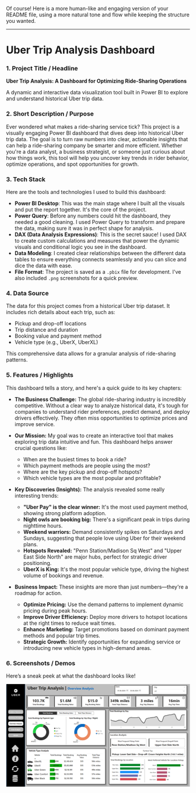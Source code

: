Of course\! Here is a more human-like and engaging version of your README file, using a more natural tone and flow while keeping the structure you wanted.

-----

# Uber Trip Analysis Dashboard

### 1\. Project Title / Headline

**Uber Trip Analysis: A Dashboard for Optimizing Ride-Sharing Operations**

A dynamic and interactive data visualization tool built in Power BI to explore and understand historical Uber trip data.

### 2\. Short Description / Purpose

Ever wondered what makes a ride-sharing service tick? This project is a visually engaging Power BI dashboard that dives deep into historical Uber trip data. The goal is to turn raw numbers into clear, actionable insights that can help a ride-sharing company be smarter and more efficient. Whether you're a data analyst, a business strategist, or someone just curious about how things work, this tool will help you uncover key trends in rider behavior, optimize operations, and spot opportunities for growth.

### 3\. Tech Stack

Here are the tools and technologies I used to build this dashboard:

  * **Power BI Desktop**: This was the main stage where I built all the visuals and put the report together. It's the core of the project.
  * **Power Query**: Before any numbers could hit the dashboard, they needed a good cleaning. I used Power Query to transform and prepare the data, making sure it was in perfect shape for analysis.
  * **DAX (Data Analysis Expressions)**: This is the secret sauce\! I used DAX to create custom calculations and measures that power the dynamic visuals and conditional logic you see in the dashboard.
  * **Data Modeling**: I created clear relationships between the different data tables to ensure everything connects seamlessly and you can slice and dice the data with ease.
  * **File Format**: The project is saved as a `.pbix` file for development. I've also included `.png` screenshots for a quick preview.

### 4\. Data Source

The data for this project comes from a historical Uber trip dataset. It includes rich details about each trip, such as:

  * Pickup and drop-off locations
  * Trip distance and duration
  * Booking value and payment method
  * Vehicle type (e.g., UberX, UberXL)

This comprehensive data allows for a granular analysis of ride-sharing patterns.

### 5\. Features / Highlights

This dashboard tells a story, and here's a quick guide to its key chapters:

  * **The Business Challenge:** The global ride-sharing industry is incredibly competitive. Without a clear way to analyze historical data, it's tough for companies to understand rider preferences, predict demand, and deploy drivers effectively. They often miss opportunities to optimize prices and improve service.

  * **Our Mission:** My goal was to create an interactive tool that makes exploring trip data intuitive and fun. This dashboard helps answer crucial questions like:

      * When are the busiest times to book a ride?
      * Which payment methods are people using the most?
      * Where are the key pickup and drop-off hotspots?
      * Which vehicle types are the most popular and profitable?

  * **Key Discoveries (Insights):** The analysis revealed some really interesting trends:

      * **"Uber Pay" is the clear winner:** It's the most used payment method, showing strong platform adoption.
      * **Night owls are booking big:** There's a significant peak in trips during nighttime hours.
      * **Weekend warriors:** Demand consistently spikes on Saturdays and Sundays, suggesting that people love using Uber for their weekend plans.
      * **Hotspots Revealed:** "Penn Station/Madison Sq West" and "Upper East Side North" are major hubs, perfect for strategic driver positioning.
      * **UberX is King:** It's the most popular vehicle type, driving the highest volume of bookings and revenue.

  * **Business Impact:** These insights are more than just numbers—they're a roadmap for action.

      * **Optimize Pricing:** Use the demand patterns to implement dynamic pricing during peak hours.
      * **Improve Driver Efficiency:** Deploy more drivers to hotspot locations at the right times to reduce wait times.
      * **Enhance Marketing:** Target promotions based on dominant payment methods and popular trip times.
      * **Strategic Growth:** Identify opportunities for expanding service or introducing new vehicle types in high-demand areas.

### 6\. Screenshots / Demos

Here’s a sneak peek at what the dashboard looks like\!

![Dashboard Overview](https://github.com/sumitshrivastava18/Uber-Trip-Analysis-Dashboard/blob/main/Uber_dashboard.png)
